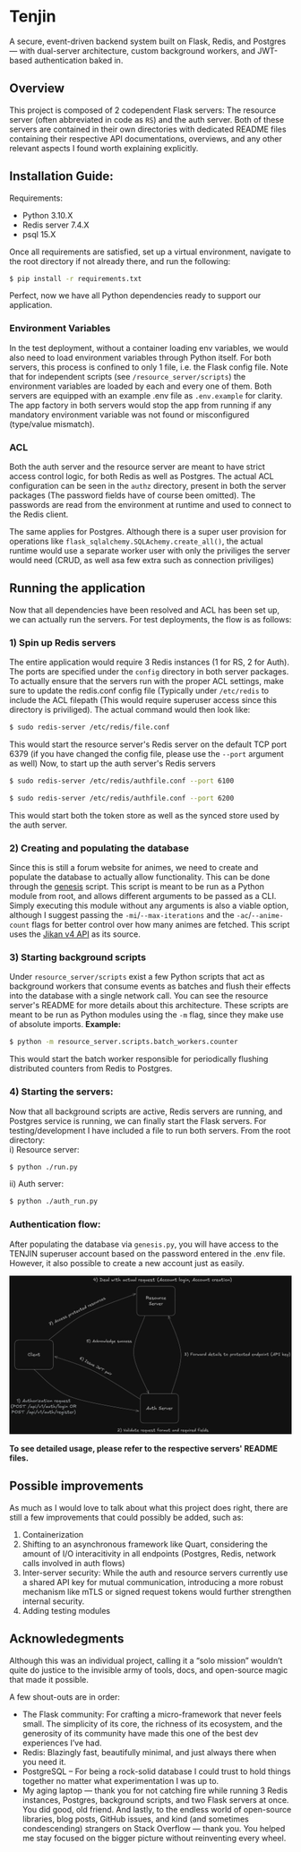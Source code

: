 # Tenjin
A secure, event-driven backend system built on Flask, Redis, and Postgres — with dual-server architecture, custom background workers, and JWT-based authentication baked in.
## Overview
This project is composed of 2 codependent Flask servers: The resource server (often abbreviated in code as `RS`) and the auth server. Both of these servers are contained in their own directories with dedicated README files containing their respective API documentations, overviews, and any other relevant aspects I found worth explaining explicitly.

## Installation Guide:
Requirements:
* Python 3.10.X
* Redis server 7.4.X
* psql 15.X

Once all requirements are satisfied, set up a virtual environment, navigate to the root directory if not already there, and run the following:
```bash
$ pip install -r requirements.txt
```
Perfect, now we have all Python dependencies ready to support our application.

### Environment Variables
In the test deployment, without a container loading env variables, we would also need to load environment variables through Python itself. For both servers, this process is confined to only 1 file, i.e. the Flask config file.
Note that for independent scripts (see `/resource_server/scripts`) the environment variables are loaded by each and every one of them. Both servers are equipped with an example .env file as `.env.example` for clarity.
The app factory in both servers would stop the app from running if any mandatory environment variable was not found or misconfigured (type/value mismatch).

### ACL
Both the auth server and the resource server are meant to have strict access control logic, for both Redis as well as Postgres. The actual ACL configuration can be seen in the `authz` directory, present in both the server packages
(The password fields have of course been omitted). The passwords are read from the environment at runtime and used to connect to the Redis client.

The same applies for Postgres. Although there is a super user provision for operations like `flask_sqlalchemy.SQLAchemy.create_all()`, the actual runtime would use a separate worker user with only the priviliges the server would need (CRUD, as well asa few extra such as connection priviliges)

## Running the application
Now that all dependencies have been resolved and ACL has been set up, we can actually run the servers. For test deployments, the flow is as follows:

### 1) Spin up Redis servers
The entire application would require 3 Redis instances (1 for RS, 2 for Auth). The ports are specified under the `config` directory in both server packages. To actually ensure that the servers run with the proper ACL settings, make sure to update the redis.conf config file (Typically under `/etc/redis` to include the ACL filepath (This would require superuser access since this directory is priviliged).
The actual command would then look like:
```bash
$ sudo redis-server /etc/redis/file.conf
```
This would start the resource server's Redis server on the default TCP port 6379 (if you have changed the config file, please use the `--port` argument as well)
Now, to start up the auth server's Redis servers
```bash
$ sudo redis-server /etc/redis/authfile.conf --port 6100
```
```bash
$ sudo redis-server /etc/redis/authfile.conf --port 6200
```
This would start both the token store as well as the synced store used by the auth server.

### 2) Creating and populating the database
Since this is still a forum website for animes, we need to create and populate the database to actually allow functionality. This can be done through the [genesis](/resource_server/scripts/genesis.py) script. This script is meant to be run as a Python module from root, and allows different arguments to be passed as a CLI. Simply executing this module without any arguments is also a viable option, although I suggest passing the `-mi`/`--max-iterations` and the `-ac`/`--anime-count` flags for better control over how many animes are fetched. This script uses the [Jikan v4 API](https://jikan.moe/) as its source.

### 3) Starting background scripts
Under `resource_server/scripts` exist a few Python scripts that act as background workers that consume events as batches and flush their effects into the database with a single network call. You can see the resource server's README for more details about this architecture.
These scripts are meant to be run as Python modules using the `-m` flag, since they make use of absolute imports.
**Example:**
```bash
$ python -m resource_server.scripts.batch_workers.counter
```
This would start the batch worker responsible for periodically flushing distributed counters from Redis to Postgres.

### 4) Starting the servers:
Now that all background scripts are active, Redis servers are running, and Postgres service is running, we can finally start the Flask servers. For testing/development I have included a file to run both servers. From the root directory:<br>
i) Resource server:
  ```bash
  $ python ./run.py
  ```

ii) Auth server:
  ```bash
  $ python ./auth_run.py
  ```
### Authentication flow:
After populating the database via `genesis.py`, you will have access to the TENJIN superuser account based on the password entered in the .env file. However, it also possible to create a new account just as easily.

![Authentication Flow](/auth_flow.png)

**To see detailed usage, please refer to the respective servers' README files.**

## Possible improvements
As much as I would love to talk about what this project does right, there are still a few improvements that could possibly be added, such as:
1) Containerization
2) Shifting to an asynchronous framework like Quart, considering the amount of I/O interacitivity in all endpoints (Postgres, Redis, network calls involved in auth flows)
3) Inter-server security: While the auth and resource servers currently use a shared API key for mutual communication, introducing a more robust mechanism like mTLS or signed request tokens would further strengthen internal security.
4) Adding testing modules

## Acknowledegments
Although this was an individual project, calling it a “solo mission” wouldn’t quite do justice to the invisible army of tools, docs, and open-source magic that made it possible.

A few shout-outs are in order:
* The Flask community: For crafting a micro-framework that never feels small. The simplicity of its core, the richness of its ecosystem, and the generosity of its community have made this one of the best dev experiences I’ve had.
* Redis: Blazingly fast, beautifully minimal, and just always there when you need it.
* PostgreSQL – For being a rock-solid database I could trust to hold things together no matter what experimentation I was up to.
* My aging laptop — thank you for not catching fire while running 3 Redis instances, Postgres, background scripts, and two Flask servers at once. You did good, old friend.
And lastly, to the endless world of open-source libraries, blog posts, GitHub issues, and kind (and sometimes condescending) strangers on Stack Overflow — thank you. You helped me stay focused on the bigger picture without reinventing every wheel.
